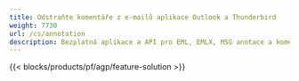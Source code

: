 ```yaml
---
title: Odstraňte komentáře z e-mailů aplikace Outlook a Thunderbird
weight: 7730
url: /cs/annotation
description: Bezplatná aplikace a API pro EML, EMLX, MSG anotace a komentáře pro Windows, Linux a macOS
---
```


{{< blocks/products/pf/agp/feature-solution >}} 

